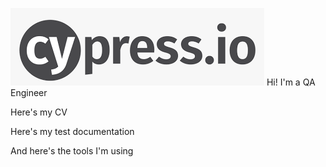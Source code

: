 ![Header](https://github.com/Marinatsw/marinatsw/blob/main/assets/cypress.io.png)
Hi! I'm a QA Engineer

Here's my CV 

Here's my test documentation

And here's the tools I'm using